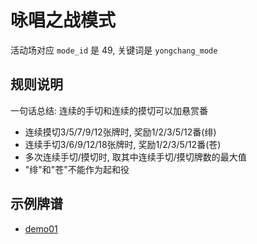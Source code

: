 # 咏唱之战模式

活动场对应 `mode_id` 是 49, 关键词是 `yongchang_mode`

## 规则说明

一句话总结: 连续的手切和连续的摸切可以加悬赏番

- 连续摸切3/5/7/9/12张牌时, 奖励1/2/3/5/12番(绯)
- 连续手切3/6/9/12/18张牌时, 奖励1/2/3/5/12番(苍)
- 多次连续手切/摸切时, 取其中连续手切/摸切牌数的最大值
- "绯"和"苍"不能作为起和役

## 示例牌谱

- [demo01](demo01.js)
